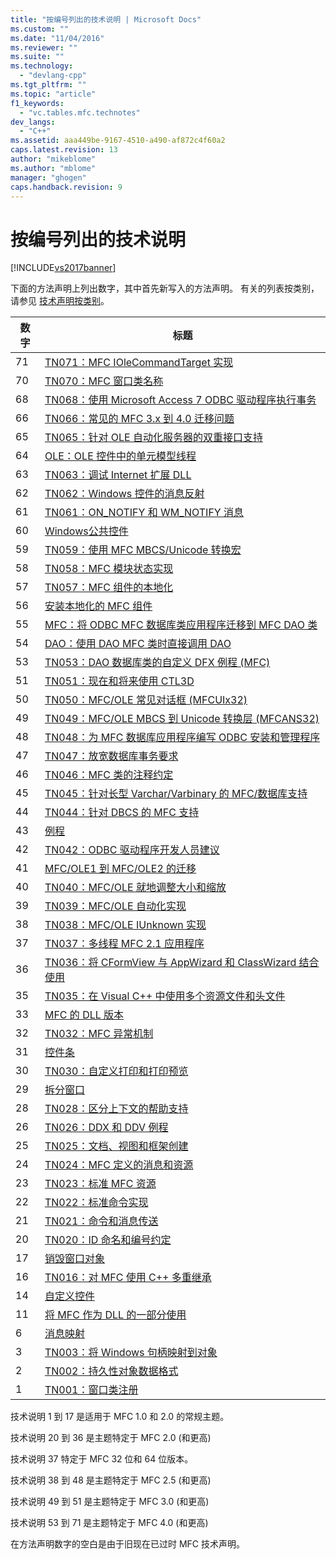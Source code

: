 ```yaml
---
title: "按编号列出的技术说明 | Microsoft Docs"
ms.custom: ""
ms.date: "11/04/2016"
ms.reviewer: ""
ms.suite: ""
ms.technology: 
  - "devlang-cpp"
ms.tgt_pltfrm: ""
ms.topic: "article"
f1_keywords: 
  - "vc.tables.mfc.technotes"
dev_langs: 
  - "C++"
ms.assetid: aaa449be-9167-4510-a490-af872c4f60a2
caps.latest.revision: 13
author: "mikeblome"
ms.author: "mblome"
manager: "ghogen"
caps.handback.revision: 9
---
```

# 按编号列出的技术说明
[!INCLUDE[vs2017banner](../assembler/inline/includes/vs2017banner.md)]

下面的方法声明上列出数字，其中首先新写入的方法声明。  有关的列表按类别，请参见 [技术声明按类别](../mfc/technical-notes-by-category.md)。  
  
|数字|标题|  
|--------|--------|  
|71|[TN071：MFC IOleCommandTarget 实现](../mfc/tn071-mfc-iolecommandtarget-implementation.md)|  
|70|[TN070：MFC 窗口类名称](../mfc/tn070-mfc-window-class-names.md)|  
|68|[TN068：使用 Microsoft Access 7 ODBC 驱动程序执行事务](../mfc/tn068-performing-transactions-with-the-microsoft-access-7-odbc-driver.md)|  
|66|[TN066：常见的 MFC 3.x 到 4.0 迁移问题](../mfc/tn066-common-mfc-3-x-to-4-0-porting-issues.md)|  
|65|[TN065：针对 OLE 自动化服务器的双重接口支持](../mfc/tn065-dual-interface-support-for-ole-automation-servers.md)|  
|64|[OLE：OLE 控件中的单元模型线程](../mfc/tn064-apartment-model-threading-in-activex-controls.md)|  
|63|[TN063：调试 Internet 扩展 DLL](../mfc/tn063-debugging-internet-extension-dlls.md)|  
|62|[TN062：Windows 控件的消息反射](../mfc/tn062-message-reflection-for-windows-controls.md)|  
|61|[TN061：ON\_NOTIFY 和 WM\_NOTIFY 消息](../mfc/tn061-on-notify-and-wm-notify-messages.md)|  
|60|[Windows公共控件](../mfc/tn060-the-new-windows-common-controls.md)|  
|59|[TN059：使用 MFC MBCS\/Unicode 转换宏](../mfc/tn059-using-mfc-mbcs-unicode-conversion-macros.md)|  
|58|[TN058：MFC 模块状态实现](../mfc/tn058-mfc-module-state-implementation.md)|  
|57|[TN057：MFC 组件的本地化](../mfc/tn057-localization-of-mfc-components.md)|  
|56|[安装本地化的 MFC 组件](../mfc/tn056-installation-of-localized-mfc-components.md)|  
|55|[MFC：将 ODBC MFC 数据库类应用程序迁移到 MFC DAO 类](../mfc/tn055-migrating-mfc-odbc-database-class-applications-to-mfc-dao-classes.md)|  
|54|[DAO：使用 DAO MFC 类时直接调用 DAO](../mfc/tn054-calling-dao-directly-while-using-mfc-dao-classes.md)|  
|53|[TN053：DAO 数据库类的自定义 DFX 例程 \(MFC\)](../mfc/tn053-custom-dfx-routines-for-dao-database-classes.md)|  
|51|[TN051：现在和将来使用 CTL3D](../mfc/tn051-using-ctl3d-now-and-in-the-future.md)|  
|50|[TN050：MFC\/OLE 常见对话框 \(MFCUIx32\)](../mfc/tn050-mfc-ole-common-dialogs-mfcuix32.md)|  
|49|[TN049：MFC\/OLE MBCS 到 Unicode 转换层 \(MFCANS32\)](../mfc/tn049-mfc-ole-mbcs-to-unicode-translation-layer-mfcans32.md)|  
|48|[TN048：为 MFC 数据库应用程序编写 ODBC 安装和管理程序](../mfc/tn048-writing-odbc-setup-and-administration-programs.md)|  
|47|[TN047：放宽数据库事务要求](../mfc/tn047-relaxing-database-transaction-requirements.md)|  
|46|[TN046：MFC 类的注释约定](../mfc/tn046-commenting-conventions-for-the-mfc-classes.md)|  
|45|[TN045：针对长型 Varchar\/Varbinary 的 MFC\/数据库支持](../mfc/tn045-mfc-database-support-for-long-varchar-varbinary.md)|  
|44|[TN044：针对 DBCS 的 MFC 支持](../mfc/tn044-mfc-support-for-dbcs.md)|  
|43|[例程](../mfc/tn043-rfx-routines.md)|  
|42|[TN042：ODBC 驱动程序开发人员建议](../mfc/tn042-odbc-driver-developer-recommendations.md)|  
|41|[MFC\/OLE1 到 MFC\/OLE2 的迁移](../mfc/tn041-mfc-ole1-migration-to-mfc-ole-2.md)|  
|40|[TN040：MFC\/OLE 就地调整大小和缩放](../mfc/tn040-mfc-ole-in-place-resizing-and-zooming.md)|  
|39|[TN039：MFC\/OLE 自动化实现](../mfc/tn039-mfc-ole-automation-implementation.md)|  
|38|[TN038：MFC\/OLE IUnknown 实现](../mfc/tn038-mfc-ole-iunknown-implementation.md)|  
|37|[TN037：多线程 MFC 2.1 应用程序](../mfc/tn037-multithreaded-mfc-2-1-applications.md)|  
|36|[TN036：将 CFormView 与 AppWizard 和 ClassWizard 结合使用](../mfc/tn036-using-cformview-with-appwizard-and-classwizard.md)|  
|35|[TN035：在 Visual C\+\+ 中使用多个资源文件和头文件](../mfc/tn035-using-multiple-resource-files-and-header-files-with-visual-cpp.md)|  
|33|[MFC 的 DLL 版本](../mfc/tn033-dll-version-of-mfc.md)|  
|32|[TN032：MFC 异常机制](../mfc/tn032-mfc-exception-mechanism.md)|  
|31|[控件条](../mfc/tn031-control-bars.md)|  
|30|[TN030：自定义打印和打印预览](../mfc/tn030-customizing-printing-and-print-preview.md)|  
|29|[拆分窗口](../mfc/tn029-splitter-windows.md)|  
|28|[TN028：区分上下文的帮助支持](../mfc/tn028-context-sensitive-help-support.md)|  
|26|[TN026：DDX 和 DDV 例程](../mfc/tn026-ddx-and-ddv-routines.md)|  
|25|[TN025：文档、视图和框架创建](../mfc/tn025-document-view-and-frame-creation.md)|  
|24|[TN024：MFC 定义的消息和资源](../mfc/tn024-mfc-defined-messages-and-resources.md)|  
|23|[TN023：标准 MFC 资源](../mfc/tn023-standard-mfc-resources.md)|  
|22|[TN022：标准命令实现](../mfc/tn022-standard-commands-implementation.md)|  
|21|[TN021：命令和消息传送](../mfc/tn021-command-and-message-routing.md)|  
|20|[TN020：ID 命名和编号约定](../mfc/tn020-id-naming-and-numbering-conventions.md)|  
|17|[销毁窗口对象](../mfc/tn017-destroying-window-objects.md)|  
|16|[TN016：对 MFC 使用 C\+\+ 多重继承](../mfc/tn016-using-cpp-multiple-inheritance-with-mfc.md)|  
|14|[自定义控件](../mfc/tn014-custom-controls.md)|  
|11|[将 MFC 作为 DLL 的一部分使用](../mfc/tn011-using-mfc-as-part-of-a-dll.md)|  
|6|[消息映射](../mfc/tn006-message-maps.md)|  
|3|[TN003：将 Windows 句柄映射到对象](../mfc/tn003-mapping-of-windows-handles-to-objects.md)|  
|2|[TN002：持久性对象数据格式](../mfc/tn002-persistent-object-data-format.md)|  
|1|[TN001：窗口类注册](../mfc/tn001-window-class-registration.md)|  
  
 技术说明 1 到 17 是适用于 MFC 1.0 和 2.0 的常规主题。  
  
 技术说明 20 到 36 是主题特定于 MFC 2.0 \(和更高\)  
  
 技术说明 37 特定于 MFC 32 位和 64 位版本。  
  
 技术说明 38 到 48 是主题特定于 MFC 2.5 \(和更高\)  
  
 技术说明 49 到 51 是主题特定于 MFC 3.0 \(和更高\)  
  
 技术说明 53 到 71 是主题特定于 MFC 4.0 \(和更高\)  
  
 在方法声明数字的空白是由于旧现在已过时 MFC 技术声明。